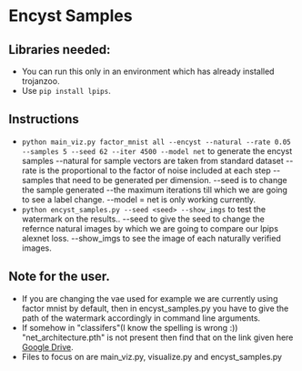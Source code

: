 # Encyst Samples

## Libraries needed:
* You can run this only in an environment which has already installed trojanzoo.
* Use `pip install lpips`.

## Instructions
* `python main_viz.py factor_mnist all --encyst --natural --rate 0.05 --samples 5 --seed 62 --iter 4500 --model net` to generate the encyst samples
 --natural for sample vectors are taken from standard dataset
 --rate is the proportional to the factor of noise included at each step
 --samples that need to be generated per dimension.
 --seed is to change the sample generated
 --the maximum iterations till which we are going to see a label change.
 --model = net is only working currently.
* `python encyst_samples.py --seed <seed> --show_imgs` to test the watermark on the results..
 --seed <seed>  to give the seed to change the refernce natural images by which we are going to compare our lpips alexnet loss.
 --show_imgs to see the image of each naturally verified images.

## Note for the user.
* If you are changing the vae used for example we are currently using factor mnist by default, then in encyst_samples.py you have to give the path of the watermark accordingly in command line arguments.
* If somehow in "classifers"(I know the spelling is wrong :)) "net_architecture.pth" is not present then find that on the link given here
[Google Drive](https://drive.google.com/file/d/1HidJEWGgvphAuoyvYng3IokSU6YXZptN/view?usp=sharing). 
* Files to focus on are main_viz.py, visualize.py and encyst_samples.py

